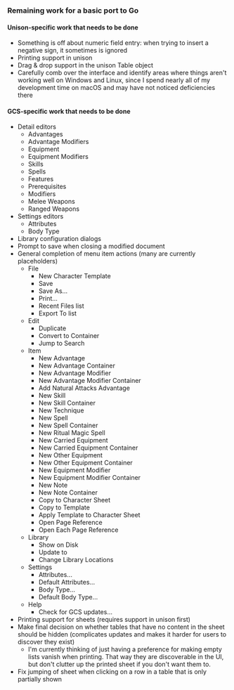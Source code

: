 ### Remaining work for a basic port to Go

#### Unison-specific work that needs to be done

- Something is off about numeric field entry: when trying to insert a negative sign, it sometimes is ignored
- Printing support in unison
- Drag & drop support in the unison Table object
- Carefully comb over the interface and identify areas where things aren't working well on Windows and Linux, since I spend nearly all of my development time on macOS and may have not noticed deficiencies there

#### GCS-specific work that needs to be done

- Detail editors
  - Advantages
  - Advantage Modifiers
  - Equipment
  - Equipment Modifiers
  - Skills
  - Spells
  - Features
  - Prerequisites
  - Modifiers
  - Melee Weapons
  - Ranged Weapons
- Settings editors
  - Attributes
  - Body Type
- Library configuration dialogs
- Prompt to save when closing a modified document
- General completion of menu item actions (many are currently placeholders)
  - File
    - New Character Template
    - Save
    - Save As...
    - Print...
    - Recent Files list
    - Export To list
  - Edit
    - Duplicate
    - Convert to Container
    - Jump to Search
  - Item
    - New Advantage
    - New Advantage Container
    - New Advantage Modifier
    - New Advantage Modifier Container
    - Add Natural Attacks Advantage
    - New Skill
    - New Skill Container
    - New Technique
    - New Spell
    - New Spell Container
    - New Ritual Magic Spell
    - New Carried Equipment
    - New Carried Equipment Container
    - New Other Equipment
    - New Other Equipment Container
    - New Equipment Modifier
    - New Equipment Modifier Container
    - New Note
    - New Note Container
    - Copy to Character Sheet
    - Copy to Template
    - Apply Template to Character Sheet
    - Open Page Reference
    - Open Each Page Reference
  - Library
    - Show <library> on Disk
    - Update <library> to <version>
    - Change Library Locations
  - Settings
    - Attributes...
    - Default Attributes...
    - Body Type...
    - Default Body Type...
  - Help
    - Check for GCS updates...
- Printing support for sheets (requires support in unison first)
- Make final decision on whether tables that have no content in the sheet should be hidden (complicates updates and makes it harder for users to discover they exist)
  - I'm currently thinking of just having a preference for making empty lists vanish when printing. That way they are discoverable in the UI, but don't clutter up the printed sheet if you don't want them to.
- Fix jumping of sheet when clicking on a row in a table that is only partially shown